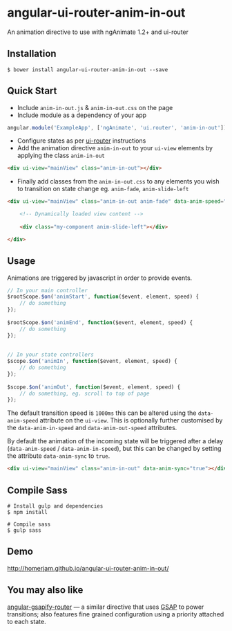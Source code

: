 # angular-ui-router-anim-in-out

An animation directive to use with ngAnimate 1.2+ and ui-router


## Installation

`$ bower install angular-ui-router-anim-in-out --save`


## Quick Start

* Include `anim-in-out.js` & `anim-in-out.css` on the page
* Include module as a dependency of your app

```js
angular.module('ExampleApp', ['ngAnimate', 'ui.router', 'anim-in-out'])
```

* Configure states as per [ui-router](https://github.com/angular-ui/ui-router) instructions
* Add the animation directive `anim-in-out` to your `ui-view` elements by applying the class `anim-in-out`

```html
<div ui-view="mainView" class="anim-in-out"></div>
```

* Finally add classes from the `anim-in-out.css` to any elements you wish to transition on state change eg. `anim-fade`, `anim-slide-left`

```html
<div ui-view="mainView" class="anim-in-out anim-fade" data-anim-speed="1000">

    <!-- Dynamically loaded view content -->
    
    <div class="my-component anim-slide-left"></div>

</div>
```

## Usage

Animations are triggered by javascript in order to provide events.

```js
// In your main controller
$rootScope.$on('animStart', function($event, element, speed) {
    // do something
});
    
$rootScope.$on('animEnd', function($event, element, speed) {
    // do something
});
    
    
// In your state controllers
$scope.$on('animIn', function($event, element, speed) {
    // do something
});
    
$scope.$on('animOut', function($event, element, speed) {
    // do something, eg. scroll to top of page
});
```

The default transition speed is `1000ms` this can be altered using the `data-anim-speed` attribute on the `ui-view`. This is optionally further customised by the `data-anim-in-speed` and `data-anim-out-speed` attributes.

By default the animation of the incoming state will be triggered after a delay (`data-anim-speed` / `data-anim-in-speed`), but this can be changed by setting the attribute `data-anim-sync` to `true`.

```html
<div ui-view="mainView" class="anim-in-out" data-anim-sync="true"></div>
```




## Compile Sass

    # Install gulp and dependencies
    $ npm install
    
    # Compile sass
    $ gulp sass


## Demo

http://homerjam.github.io/angular-ui-router-anim-in-out/

## You may also like

[angular-gsapify-router](https://github.com/homerjam/angular-gsapify-router) — a similar directive that uses [GSAP](http://greensock.com/) to power transitions; also features fine grained configuration using a priority attached to each state.
